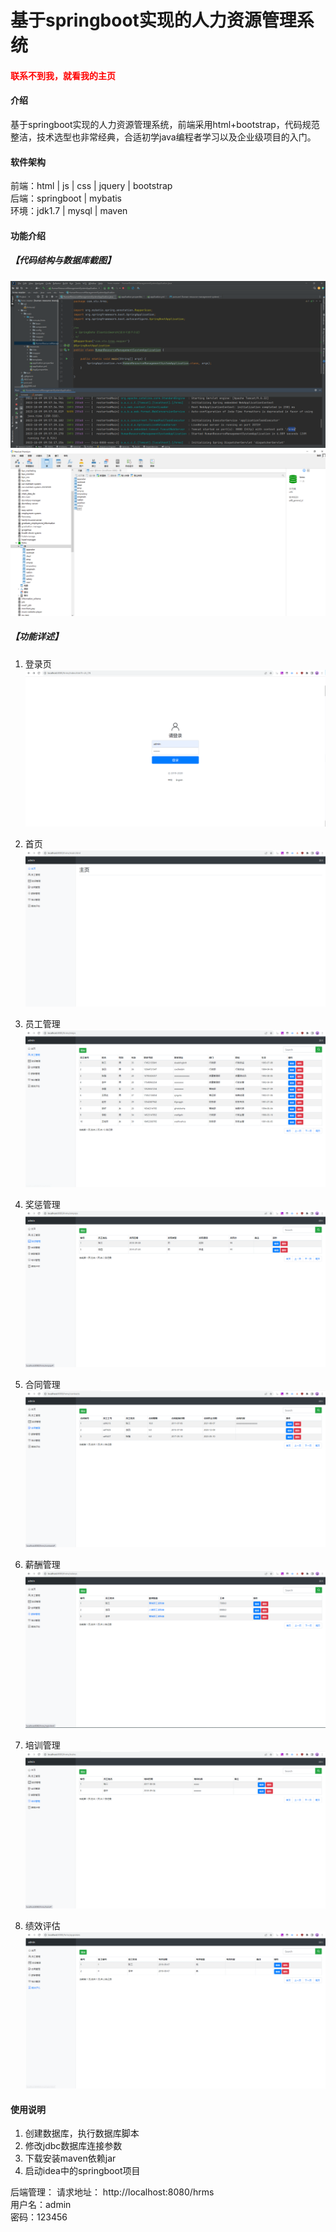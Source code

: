 # 基于springboot实现的人力资源管理系统

<h4 style='color:red'>联系不到我，就看我的主页 </h4> 
 
#### 介绍
基于springboot实现的人力资源管理系统，前端采用html+bootstrap，代码规范整洁，技术选型也非常经典，合适初学java编程者学习以及企业级项目的入门。


#### 软件架构
前端：html | js | css | jquery | bootstrap  
后端：springboot | mybatis  
环境：jdk1.7 | mysql | maven           


#### 功能介绍
##### 【代码结构与数据库截图】
![输入图片说明](images/00.%20代码.jpg)  
![输入图片说明](images/00.%20数据库.jpg)  

##### 【功能详述】 
  01. 登录页
![输入图片说明](images/01.%20登录页.jpg)  
  
  02. 首页
![输入图片说明](images/02.%20首页.jpg)   
  
  03. 员工管理
![输入图片说明](images/03.%20员工管理.jpg)   
  
  04. 奖惩管理
![输入图片说明](images/04.%20奖惩管理.jpg)   
  
  05. 合同管理
![输入图片说明](images/05.%20合同管理.jpg)   
  
  06. 薪酬管理
![输入图片说明](images/06.%20薪酬管理.jpg)   
  
  07. 培训管理
![输入图片说明](images/07.%20培训管理.jpg)   
  
  08. 绩效评估
![输入图片说明](images/08.%20绩效评估.jpg)   


#### 使用说明
1. 创建数据库，执行数据库脚本  
2. 修改jdbc数据库连接参数  
3. 下载安装maven依赖jar  
4. 启动idea中的springboot项目    

后端管理： 
    请求地址： http://localhost:8080/hrms        
    用户名：admin    
    密码：123456      

